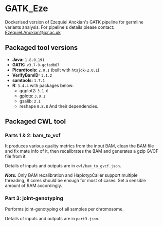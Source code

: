 # GATK_Eze

Dockerised version of Ezequiel Anokian's GATK pipeline for germline variants analysis. For pipeline's details please contact: Ezequiel.Anokian@icr.ac.uk

## Packaged tool versions

* **Java:** `1.8.0_191`
* **GATK:** `v3.7-0-gcfedb67`
* **Picardtools:** `2.0.1` (built with `htsjdk-2.0.1`)
* **VerifyBamID:** `1.1.2`
* **samtools:** `1.7.1`
* **R:** `3.4.4` with packages below:
  * ggplot2: `3.1.0`
  * gplots: `3.0.1`
  * gsalib: `2.1`
  * reshape `0.8.8`
  And their dependencies.

## Packaged CWL tool

### Parts 1 & 2: bam_to_vcf

It produces various quality metrics from the input BAM, clean the BAM file and fix mate info of it, then recalibrates the BAM and generates a gzip GVCF file from it.

Details of inputs and outputs are in `cwl/bam_to_gvcf.json`.

***Note:*** Only BAM recalibration and HaplotypCaller support multiple threading, 8 cores should be enough for most of cases. Set a sensible amount of RAM accordingly.

### Part 3: joint-genotyping

Performs joint-genotyping of all samples per chromosome.

Details of inputs and outputs are in `part3.json`.

